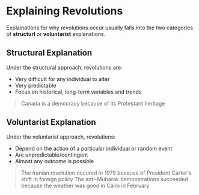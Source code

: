 # Explaining Revolutions
Explainations for why revolutions occur usually falls into the two categories of **structurl** or **voluntarist** explanations.

## Structural Explanation
Under the structural approach, revolutions are:
* Very difficult for any individual to alter
* Very predictable
* Focus on historical, long-term variables and trends

> Canada is a democracy because of its Protestant heritage

## Voluntarist Explanation
Under the voluntarist approach, revolutions:
* Depend on the action of a particular individual or random event
* Are unpredictable/contingent
* Almost any outcome is possible

> The Iranian revolution occured in 1979 because of President Carter's shift in foreign policy
> The anti-Mubarak demonstrations succeeded because the weather was good in Cairo in February


